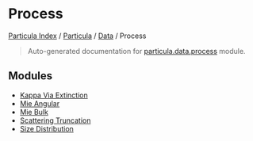 # Process

[Particula Index](../../../README.md#particula-index) / [Particula](../../index.md#particula) / [Data](../index.md#data) / Process

> Auto-generated documentation for [particula.data.process](../../../../../particula/data/process/__init__.py) module.

## Modules

- [Kappa Via Extinction](./kappa_via_extinction.md)
- [Mie Angular](./mie_angular.md)
- [Mie Bulk](./mie_bulk.md)
- [Scattering Truncation](./scattering_truncation.md)
- [Size Distribution](./size_distribution.md)
